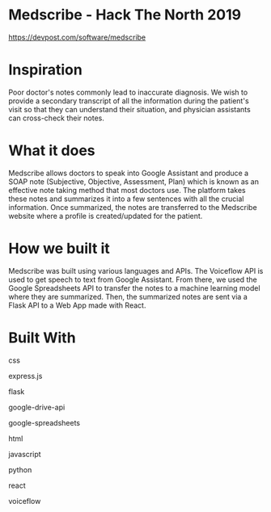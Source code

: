 # Medscribe - Hack The North 2019

https://devpost.com/software/medscribe

# Inspiration
Poor doctor's notes commonly lead to inaccurate diagnosis. We wish to provide a secondary transcript of all the information during the patient's visit so that they can understand their situation, and physician assistants can cross-check their notes.

# What it does
Medscribe allows doctors to speak into Google Assistant and produce a SOAP note (Subjective, Objective, Assessment, Plan) which is known as an effective note taking method that most doctors use. The platform takes these notes and summarizes it into a few sentences with all the crucial information. Once summarized, the notes are transferred to the Medscribe website where a profile is created/updated for the patient.

# How we built it
Medscribe was built using various languages and APIs. The Voiceflow API is used to get speech to text from Google Assistant. From there, we used the Google Spreadsheets API to transfer the notes to a machine learning model where they are summarized. Then, the summarized notes are sent via a Flask API to a Web App made with React.

# Built With

css

express.js

flask

google-drive-api

google-spreadsheets

html

javascript

python

react

voiceflow

